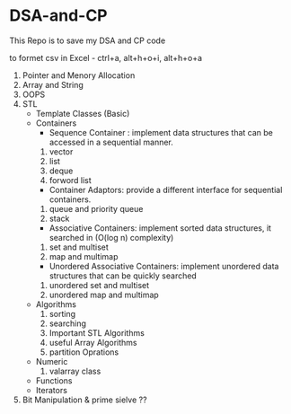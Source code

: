 # DSA-and-CP
This Repo is to save my DSA and CP code

to formet csv in Excel
    - ctrl+a, alt+h+o+i, alt+h+o+a

1. Pointer and Menory Allocation
2. Array and String
3. OOPS
4. STL
    - Template Classes (Basic)
    - Containers
        - Sequence Container : implement data structures that can be accessed in a sequential manner.
        1. vector
        2. list
        3. deque
        4. forword list
        - Container Adaptors: provide a different interface for sequential containers.
        1. queue and priority queue
        2. stack
        - Associative Containers: implement sorted data structures, it searched in (O(log n) complexity)
        1. set and multiset
        2. map and multimap
        - Unordered Associative Containers: implement unordered data structures that can be quickly searched
        1. unordered set and multiset
        2. unordered map and multimap
    - Algorithms
        1. sorting
        2. searching
        3. Important STL Algorithms
        4. useful Array Algorithms
        5. partition Oprations
    - Numeric
        1. valarray class
    - Functions
    - Iterators
5. Bit Manipulation & prime sielve ?? 


